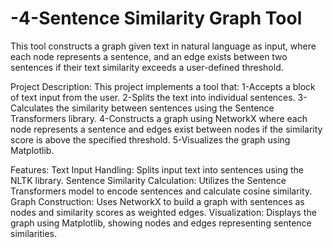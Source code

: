 # -4-Sentence Similarity Graph Tool
This tool constructs a graph given text in natural language as input, where each node represents a sentence, and an edge exists between two sentences if their text similarity exceeds a user-defined threshold.

Project Description:
This project implements a tool that:
1-Accepts a block of text input from the user. 
2-Splits the text into individual sentences. 
3-Calculates the similarity between sentences using the Sentence Transformers library. 
4-Constructs a graph using NetworkX where each node represents a sentence and edges exist between nodes if the similarity score is above the specified threshold. 
5-Visualizes the graph using Matplotlib.

Features:
Text Input Handling: Splits input text into sentences using the NLTK library. 
Sentence Similarity Calculation: Utilizes the Sentence Transformers model to encode sentences and calculate cosine similarity. 
Graph Construction: Uses NetworkX to build a graph with sentences as nodes and similarity scores as weighted edges. 
Visualization: Displays the graph using Matplotlib, showing nodes and edges representing sentence similarities.
